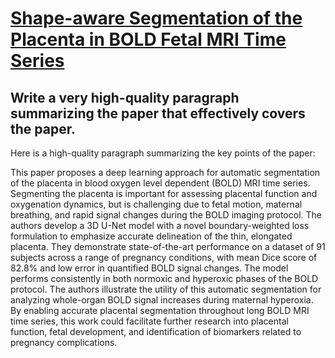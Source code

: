 # [Shape-aware Segmentation of the Placenta in BOLD Fetal MRI Time Series](https://arxiv.org/abs/2312.05148)

## Write a very high-quality paragraph summarizing the paper that effectively covers the paper.

 Here is a high-quality paragraph summarizing the key points of the paper:

This paper proposes a deep learning approach for automatic segmentation of the placenta in blood oxygen level dependent (BOLD) MRI time series. Segmenting the placenta is important for assessing placental function and oxygenation dynamics, but is challenging due to fetal motion, maternal breathing, and rapid signal changes during the BOLD imaging protocol. The authors develop a 3D U-Net model with a novel boundary-weighted loss formulation to emphasize accurate delineation of the thin, elongated placenta. They demonstrate state-of-the-art performance on a dataset of 91 subjects across a range of pregnancy conditions, with mean Dice score of 82.8\% and low error in quantified BOLD signal changes. The model performs consistently in both normoxic and hyperoxic phases of the BOLD protocol. The authors illustrate the utility of this automatic segmentation for analyzing whole-organ BOLD signal increases during maternal hyperoxia. By enabling accurate placental segmentation throughout long BOLD MRI time series, this work could facilitate further research into placental function, fetal development, and identification of biomarkers related to pregnancy complications.
